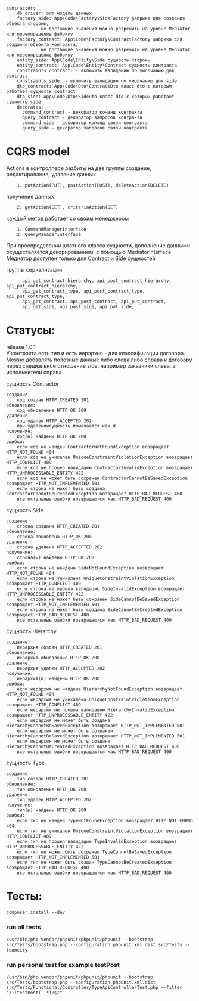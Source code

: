     contractor:
        db_driver: orm модель данных
        factory_side: App\Code\Factory\SideFactory фабрика для создания объекта стороны, 
                 не достающие значения можно разрешить на уровне Mediator или переопределив фабрику 
        factory_contract: App\Code\Factory\ContractFactory фабрика для создания объекта контракта, 
                 не достающие значения можно разрешить на уровне Mediator или переопределив фабрику 
        entity_side: App\Code\Entity\Side сущность стороны
        entity_contract: App\Code\Entity\Contract сущность контракта
        constraints_contract: - включить валидацию по умолчанию для contract
        constraints_side: - включить валидацию по умолчанию для side
        dto_contract: App\Code\Dto\ContractDto класс dto с которым работает сущность contract
        dto_side: App\Code\Dto\SideDto класс dto с которым работает сущность side
        decorates:
          command_contract - декоратор команд контракта
          query_contract - декоратор запросов контракта
          command_side - декоратор команд связи контракта
          query_side - декоратор запросов связи контракта

# CQRS model

Actions в контроллере разбиты на две группы создание, редактирование, удаление данных

        1. putAction(PUT), postAction(POST), deleteAction(DELETE)

получение данных

        2. getAction(GET), criteriaAction(GET)

каждый метод работает со своим менеджером

        1. CommandManagerInterface
        2. QueryManagerInterface

При преопределении штатного класса сущности, дополнение данными осуществляется декорированием, с помощью MediatorInterface Медиатор доступен только для Contract и Side сущностей

группы сериализации

          api_get_contract_hierarchy, api_post_contract_hierarchy, api_put_contract_hierarchy,
          api_get_contract_type, api_post_contract_type, api_put_contract_type,
          api_get_contract, api_post_contract, api_put_contract,
          api_get_side, api_post_side, api_put_side,

# Статусы:

release 1.0.1<br>
У контракта есть тип и есть иерархия - для классификации договора. Можно добавлять полезные данные либо слева либо справа к договору через специальное отношение side. например заказчики слева, а испольнители справа

сущность Contractor

    создание:
        код создан HTTP_CREATED 201
    обновление:
        код обновление HTTP_OK 200
    удаление:
        код удален HTTP_ACCEPTED 202
        при удалениисущность помечается как d
    получение:
        код(ы) найдены HTTP_OK 200
    ошибки:
        если код не найден ContractorNotFoundException возвращает HTTP_NOT_FOUND 404
        если код не уникален UniqueConstraintViolationException возвращает HTTP_CONFLICT 409
        если код не прошел валидацию ContractorInvalidException возвращает HTTP_UNPROCESSABLE_ENTITY 422
        если код не может быть сохранен ContractorCannotBeSavedException возвращает HTTP_NOT_IMPLEMENTED 501
        если строна не может быть создана ContractorCannotBeCreatedException возвращает HTTP_BAD_REQUEST 400
        все остальные ошибки возвращаются как HTTP_BAD_REQUEST 400

сущность Side

    создание:
        строна создана HTTP_CREATED 201
    обновление:
        строна обновлена HTTP_OK 200
    удаление:
        строна удалена HTTP_ACCEPTED 202 
    получение:
        строна(ы) найдены HTTP_OK 200
    ошибки:
        если строна не найдена SideNotFoundException возвращает HTTP_NOT_FOUND 404
        если строна не уникалена UniqueConstraintViolationException возвращает HTTP_CONFLICT 409
        если строна не прошла валидацию SideInvalidException возвращает HTTP_UNPROCESSABLE_ENTITY 422
        если строна не может быть сохранен SideCannotBeSavedException возвращает HTTP_NOT_IMPLEMENTED 501
        если строна не может быть создана SideCannotBeCreatedException возвращает HTTP_BAD_REQUEST 400
        все остальные ошибки возвращаются как HTTP_BAD_REQUEST 400

сущность Hierarchy

    создание:
        иерархия создан HTTP_CREATED 201
    обновление:
        иерархия обновление HTTP_OK 200
    удаление:
        иерархия удален HTTP_ACCEPTED 202
    получение:
        иерархия(и) найдены HTTP_OK 200
    ошибки:
        если иерархия не найдена HierarchyNotFoundException возвращает HTTP_NOT_FOUND 404
        если иерархия не уникалена UniqueConstraintViolationException возвращает HTTP_CONFLICT 409
        если иерархия не прошла валидацию HierarchyInvalidException возвращает HTTP_UNPROCESSABLE_ENTITY 422
        если иерархия не может быть создана HierarchyCannotBeSavedException возвращает HTTP_NOT_IMPLEMENTED 501
        если иерархия не может быть сохранен HierarchyCannotBeSavedException возвращает HTTP_NOT_IMPLEMENTED 501
        если иерархия не может быть создана HierarchyCannotBeCreatedException возвращает HTTP_BAD_REQUEST 400
        все остальные ошибки возвращаются как HTTP_BAD_REQUEST 400

сущность Type

    создание:
        тип создан HTTP_CREATED 201
    обновление:
        тип обновление HTTP_OK 200
    удаление:
        тип удален HTTP_ACCEPTED 202
    получение:
        тип(ы) найдены HTTP_OK 200
    ошибки:
        если тип не найден TypeNotFoundException возвращает HTTP_NOT_FOUND 404
        если тип не уникален UniqueConstraintViolationException возвращает HTTP_CONFLICT 409
        если тип не прошел валидацию TypeInvalidException возвращает HTTP_UNPROCESSABLE_ENTITY 422
        если тип не может быть сохранен TypeCannotBeSavedException возвращает HTTP_NOT_IMPLEMENTED 501
        если тип не может быть создан TypeCannotBeCreatedException возвращает HTTP_BAD_REQUEST 400
        все остальные ошибки возвращаются как HTTP_BAD_REQUEST 400

# Тесты:

    composer install --dev

### run all tests

    /usr/bin/php vendor/phpunit/phpunit/phpunit --bootstrap src/Tests/bootstrap.php --configuration phpunit.xml.dist src/Tests --teamcity

### run personal test for example testPost

    /usr/bin/php vendor/phpunit/phpunit/phpunit --bootstrap src/Tests/bootstrap.php --configuration phpunit.xml.dist src/Tests/Functional/Controller/TypeApiControllerTest.php --filter "/::testPost( .*)?$/" 

